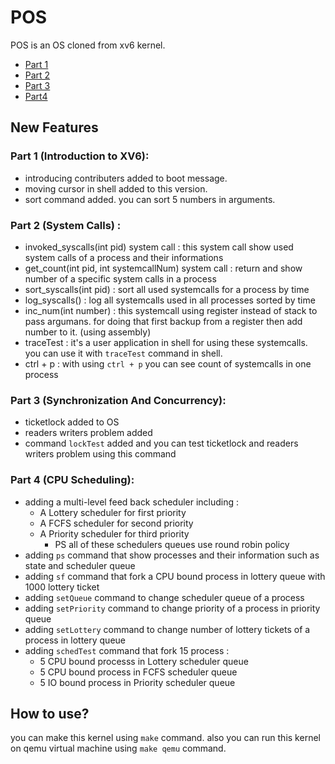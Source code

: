 POS
======

POS is an OS cloned from xv6 kernel.
* [Part 1](#part-1-introduction-to-xv6)
* [Part 2](#part-2-system-calls)
* [Part 3](#part-3-synchronization-and-concurrency)
* [Part4](#part-4-cpu-scheduling)


New Features 
------

### Part 1 (Introduction to XV6): 
* introducing contributers added to boot message.
* moving cursor in shell added to this version.
* sort command added. you can sort 5 numbers in arguments.
### Part 2 (System Calls) :
* invoked_syscalls(int pid) system call : this system call show used system calls of a process and their informations
* get_count(int pid, int systemcallNum) system call : return and show number of a specific system calls in a process 
* sort_syscalls(int pid) : sort all used systemcalls for a process by time 
* log_syscalls() : log all systemcalls used in all processes sorted by time 
* inc_num(int number) : this systemcall using register instead of stack to pass argumans. for doing that first backup from a register then add number to it. (using assembly)
* traceTest : it's a user application in shell for using these systemcalls. you can use it with `traceTest` command in shell.
* ctrl + p : with using `ctrl + p` you can see count of systemcalls in one process
### Part 3 (Synchronization And Concurrency):
* ticketlock added to OS
* readers writers problem added
* command `lockTest` added and you can test ticketlock and readers writers problem using this command
### Part 4 (CPU Scheduling):
* adding a multi-level feed back scheduler including :
	* A Lottery scheduler for first priority
	* A FCFS scheduler for second priority
	* A Priority scheduler for third priority
		*	PS all of these schedulers queues use round robin policy
* adding `ps` command that show processes and their information such as state and scheduler queue 
* adding `sf` command that fork a CPU bound process in lottery queue with 1000 lottery ticket
*  adding `setQueue` command to change scheduler queue of a process
* adding `setPriority` command to change priority of a process in priority queue
* adding `setLottery` command to change number of lottery tickets of a process in lottery queue
* adding `schedTest` command that fork 15 process :
	* 5 CPU bound processs in Lottery scheduler queue
	* 5 CPU bound process in FCFS scheduler queue
	* 5 IO bound process in Priority scheduler queue

How to use? 
------

you can make this kernel using `make` command.
also you can run this kernel on qemu virtual machine using `make qemu` command.


